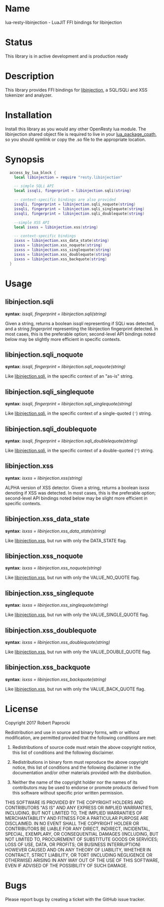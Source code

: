Name
====

lua-resty-libinjection - LuaJIT FFI bindings for libinjection

Status
======

This library is in active development and is production ready

Description
===========

This library provides FFI bindings for [libinjection](https://github.com/client9/libinjection/), a SQL/SQLi and XSS tokenizer and analyzer.

Installation
============

Install this library as you would any other OpenResty lua module. The libinjection shared object file is required to live in your [lua_package_cpath](https://github.com/openresty/lua-nginx-module#lua_package_cpath), so you should symlink or copy the .so file to the appropriate location.

Synopsis
========

```lua
  access_by_lua_block {
    local libinjection = require "resty.libinjection"

    -- simple SQLi API
    local issqli, fingerprint = libinjection.sqli(string)

    -- context-specific bindings are also provided
    issqli, fingerprint = libinjection.sqli_noquote(string)
    issqli, fingerprint = libinjection.sqli_singlequote(string)
    issqli, fingerprint = libinjection.sqli_doublequote(string)

    --simple XSS API
    local isxss = libinjection.xss(string)

    -- context-specific bindings
    isxss = libinjection.xss_data_state(string)
    isxss = libinjection.xss_noquote(string)
    isxss = libinjection.xss_singlequote(string)
    isxss = libinjection.xss_doublequote(string)
    isxss = libinjection.xss_backquote(string)
  }
```

Usage
=====

libinjection.sqli
-----------------

**syntax**: *issqli, fingerprint = libinjection.sqli(string)*

Given a string, returns a boolean *issqli* representing if SQLi was detected, and a string *fingerprint* representing the libinjection fingerprint detected. In most cases, this is the preferable option; second-level API bindings noted below may be slightly more efficient in specific contexts.

libinjection.sqli_noquote
-------------------------

**syntax**: *issqli, fingerprint = libinjection.sqli_noquote(string)*

Like [libinjection.sqli](#libinjectionsqli), in the specific context of an "as-is" string.

libinjection.sqli_singlequote
-----------------------------

**syntax**: *issqli, fingerprint = libinjection.sqli_singlequote(string)*

Like [libinjection.sqli](#libinjectionsqli), in the specific context of a single-quoted (`'`) string.

libinjection.sqli_doublequote
-----------------------------

**syntax**: *issqli, fingerprint = libinjection.sqli_doublelequote(string)*

Like [libinjection.sqli](#libinjectionsqli), in the specific context of a double-quoted (`"`) string.

libinjection.xss
----------------

**syntax**: *isxss = libinjection.xss(string)*

ALPHA version of XSS detector. Given a string, returns a boolean *isxss* denoting if XSS was detected. In most cases, this is the preferable option; second-level API bindings noted below may be slight more efficient in specific contexts.

libinjection.xss_data_state
---------------------------

**syntax**: *isxss = libinjection.xss_data_state(string)*

Like [libinjection.xss](#libinjectionxss), but run with only the DATA_STATE flag.

libinjection.xss_noquote
------------------------

**syntax**: *isxss = libinjection.xss_noquote(string)*

Like [libinjection.xss](#libinjectionxss), but run with only the VALUE_NO_QUOTE flag.

libinjection.xss_singlequote
----------------------------

**syntax**: *isxss = libinjection.xss_singlequote(string)*

Like [libinjection.xss](#libinjectionxss), but run with only the VALUE_SINGLE_QUOTE flag.

libinjection.xss_doublequote
----------------------------

**syntax**: *isxss = libinjection.xss_doublequote(string)*

Like [libinjection.xss](#libinjectionxss), but run with only the VALUE_DOUBLE_QUOTE flag.

libinjection.xss_backquote
--------------------------

**syntax**: *isxss = libinjection.xss_backquote(string)*

Like [libinjection.xss](#libinjectionxss), but run with only the VALUE_BACK_QUOTE flag.

License
=======

Copyright 2017 Robert Paprocki

Redistribution and use in source and binary forms, with or without modification, are permitted provided that the following conditions are met:

1. Redistributions of source code must retain the above copyright notice, this list of conditions and the following disclaimer.

2. Redistributions in binary form must reproduce the above copyright notice, this list of conditions and the following disclaimer in the documentation and/or other materials provided with the distribution.

3. Neither the name of the copyright holder nor the names of its contributors may be used to endorse or promote products derived from this software without specific prior written permission.

THIS SOFTWARE IS PROVIDED BY THE COPYRIGHT HOLDERS AND CONTRIBUTORS "AS IS" AND ANY EXPRESS OR IMPLIED WARRANTIES, INCLUDING, BUT NOT LIMITED TO, THE IMPLIED WARRANTIES OF MERCHANTABILITY AND FITNESS FOR A PARTICULAR PURPOSE ARE DISCLAIMED. IN NO EVENT SHALL THE COPYRIGHT HOLDER OR CONTRIBUTORS BE LIABLE FOR ANY DIRECT, INDIRECT, INCIDENTAL, SPECIAL, EXEMPLARY, OR CONSEQUENTIAL DAMAGES (INCLUDING, BUT NOT LIMITED TO, PROCUREMENT OF SUBSTITUTE GOODS OR SERVICES; LOSS OF USE, DATA, OR PROFITS; OR BUSINESS INTERRUPTION) HOWEVER CAUSED AND ON ANY THEORY OF LIABILITY, WHETHER IN CONTRACT, STRICT LIABILITY, OR TORT (INCLUDING NEGLIGENCE OR OTHERWISE) ARISING IN ANY WAY OUT OF THE USE OF THIS SOFTWARE, EVEN IF ADVISED OF THE POSSIBILITY OF SUCH DAMAGE.


Bugs
====

Please report bugs by creating a ticket with the GitHub issue tracker.
